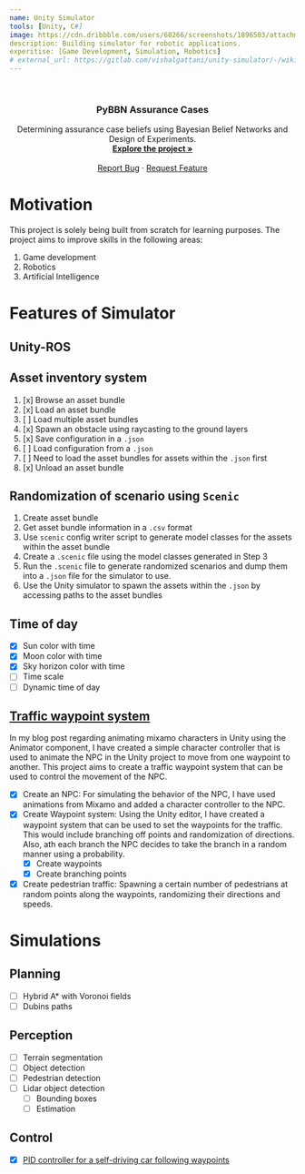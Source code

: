 ```yaml
---
name: Unity Simulator
tools: [Unity, C#]
image: https://cdn.dribbble.com/users/60266/screenshots/1896503/attachments/323320/game-development_2.png?resize=800x600&vertical=center
description: Building simulator for robotic applications.
experitise: [Game Development, Simulation, Robotics]
# external_url: https://gitlab.com/vishalgattani/unity-simulator/-/wikis/home
---
```


<!-- PROJECT LOGO -->
<br />
<div align="center">
<h3 align="center">PyBBN Assurance Cases</h3>

  <p align="center">
    Determining assurance case beliefs using Bayesian Belief Networks and Design of Experiments.
    <br />
    <a href="https://gitlab.com/vishalgattani/unity-simulator/-/wikis/home"><strong>Explore the project »</strong></a>
    <br />
    <br />
    <a href="https://gitlab.com/vishalgattani/unity-simulator/issues">Report Bug</a>
    ·
    <a href="https://gitlab.com/vishalgattani/unity-simulator/">Request Feature</a>
  </p>
</div>

# Motivation

This project is solely being built from scratch for learning purposes. The project aims to improve skills in the following areas:
1. Game development
2. Robotics
3. Artificial Intelligence

# Features of Simulator

## Unity-ROS

## Asset inventory system

1. [x] Browse an asset bundle
2. [x] Load an asset bundle
3. [ ] Load multiple asset bundles
4. [x] Spawn an obstacle using raycasting to the ground layers
5. [x] Save configuration in a `.json`
6. [ ] Load configuration from a `.json`
7. [ ] Need to load the asset bundles for assets within the `.json` first
8. [x] Unload an asset bundle

## Randomization of scenario using `Scenic`

1. Create asset bundle
2. Get asset bundle information in a `.csv` format
3. Use `scenic` config writer script to generate model classes for the assets within the asset bundle
4. Create a `.scenic` file using the model classes generated in Step 3
5. Run the `.scenic` file to generate randomized scenarios and dump them into a `.json` file for the simulator to use.
6. Use the Unity simulator to spawn the assets within the `.json` by accessing paths to the asset bundles

## Time of day

- [x] Sun color with time
- [x] Moon color with time
- [x] Sky horizon color with time
- [ ] Time scale
- [ ] Dynamic time of day

## [Traffic waypoint system](https://github.com/vishalgattani/unity-traffic-system/)

In my blog post regarding animating mixamo characters in Unity using the Animator component, I have created a simple character controller that is used to animate the NPC in the Unity project to move from one waypoint to another. This project aims to create a traffic waypoint system that can be used to control the movement of the NPC.
- [x] Create an NPC: For simulating the behavior of the NPC, I have used animations from Mixamo and added a character controller to the NPC.
- [x] Create Waypoint system: Using the Unity editor, I have created a waypoint system that can be used to set the waypoints for the traffic. This would include branching off points and randomization of directions. Also, ath each branch the NPC decides to take the branch in a random manner using a probability.
  - [x] Create waypoints
  - [x] Create branching points
- [x] Create pedestrian traffic: Spawning a certain number of pedestrians at random points along the waypoints, randomizing their directions and speeds.

# Simulations

## Planning
- [ ] Hybrid A* with Voronoi fields
- [ ] Dubins paths

## Perception
- [ ] Terrain segmentation
- [ ] Object detection
- [ ] Pedestrian detection
- [ ] Lidar object detection
  - [ ] Bounding boxes
  - [ ] Estimation

## Control

- [x] [PID controller for a self-driving car following waypoints](https://github.com/vishalgattani/PID-self-driving-car/tree/main)




